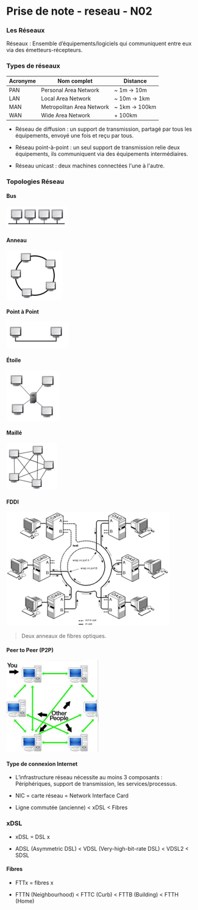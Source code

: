 # Prise de note - reseau - N02

### Les Réseaux

Réseaux : Ensemble d’équipements/logiciels qui communiquent entre eux via des émetteurs-récepteurs.

### Types de réseaux

| Acronyme | Nom complet               | Distance       |
| -------- | ------------------------- | -------------- |
| PAN      | Personal Area Network     | ~ 1m -> 10m    |
| LAN      | Local Area Network        | ~ 10m -> 1km   |
| MAN      | Metropolitan Area Network | ~ 1km -> 100km |
| WAN      | Wide Area Network         | + 100km        |

- Réseau de diffusion : un support de transmission, partagé par tous les équipements, envoyé une fois et reçu par tous.

- Réseau point-à-point : un seul support de transmission relie deux équipements, ils communiquent via des équipements intermédiaires.

- Réseau unicast : deux machines connectées l'une à l'autre.

### Topologies Réseau

#### Bus
![1699696877226](image/note-2/1699696877226.png)

#### Anneau
![1699696888889](image/note-2/1699696888889.png)

#### Point à Point
![1699696898484](image/note-2/1699696898484.png)

#### Étoile
![1699696908873](image/note-2/1699696908873.png)

#### Maillé
![1699696919620](image/note-2/1699696919620.png)

#### FDDI
![1699696948861](image/note-2/1699696948861.png)
> Deux anneaux de fibres optiques.

#### Peer to Peer (P2P)
![1699696989501](image/note-2/1699696989501.png)

#### Type de connexion Internet

- L’infrastructure réseau nécessite au moins 3 composants : Périphériques, support de transmission, les services/processus.

- NIC = carte réseau = Network Interface Card

- Ligne commutée (ancienne) < xDSL < Fibres

### xDSL

- xDSL = DSL x 

- ADSL (Asymmetric DSL) < VDSL (Very-high-bit-rate DSL) < VDSL2 < SDSL

#### Fibres

- FTTx = fibres x 

- FTTN (Neighbourhood) < FTTC (Curb) < FTTB (Building) < FTTH (Home)